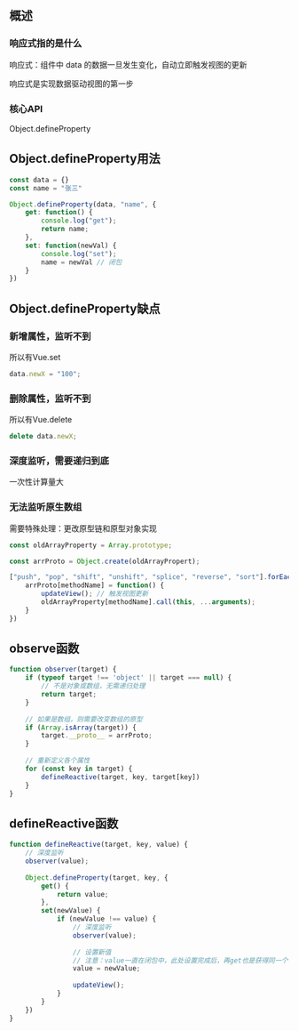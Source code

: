 ## 概述

### 响应式指的是什么

响应式：组件中 data 的数据一旦发生变化，自动立即触发视图的更新

响应式是实现数据驱动视图的第一步

### 核心API

Object.defineProperty



## Object.defineProperty用法

```js
const data = {}
const name = "张三"

Object.defineProperty(data, "name", {
    get: function() {
        console.log("get");
        return name;
    },
    set: function(newVal) {
        console.log("set");
        name = newVal // 闭包
    }
})
```



## Object.defineProperty缺点

### 新增属性，监听不到

所以有Vue.set

```js
data.newX = "100";
```

### 删除属性，监听不到

所以有Vue.delete

```js
delete data.newX;
```

### 深度监听，需要递归到底

一次性计算量大

### 无法监听原生数组

需要特殊处理：更改原型链和原型对象实现

```js
const oldArrayProperty = Array.prototype;

const arrProto = Object.create(oldArrayPropert);

["push", "pop", "shift", "unshift", "splice", "reverse", "sort"].forEach(methodName => {
	arrProto[methodName] = function() {
    	updateView(); // 触发视图更新
    	oldArrayProperty[methodName].call(this, ...arguments);
	}
})
```



## observe函数

```js
function observer(target) {
    if (typeof target !== 'object' || target === null) {
        // 不是对象或数组，无需递归处理
		return target;
    }
    
    // 如果是数组，则需要改变数组的原型
    if (Array.isArray(target)) {
        target.__proto__ = arrProto;
    }
    
    // 重新定义各个属性
    for (const key in target) {
        defineReactive(target, key, target[key])
    }
}
```



## defineReactive函数

```js
function defineReactive(target, key, value) {
    // 深度监听
    observer(value);
    
    Object.defineProperty(target, key, {
        get() {
            return value;
        },
        set(newValue) {
            if (newValue !== value) {
                // 深度监听
    			observer(value);
                
                // 设置新值
                // 注意：value一直在闭包中，此处设置完成后，再get也是获得同一个value
                value = newValue;
                
                updateView();
            }
        }
    })
}
```
